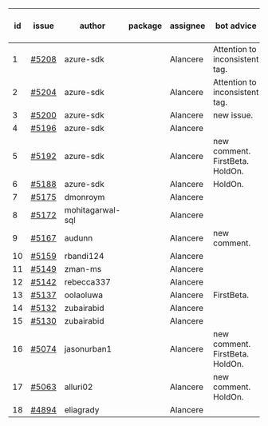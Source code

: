 | id | issue | author | package | assignee | bot advice | created date of issue | target release date | date from target |
| ------ | ------ | ------ | ------ | ------ | ------ | ------ | ------ | :-----: |
| 1 | [#5208](https://github.com/Azure/sdk-release-request/issues/5208) | azure-sdk |  | Alancere | Attention to inconsistent tag. | 05-15 | 06-21 |  |
| 2 | [#5204](https://github.com/Azure/sdk-release-request/issues/5204) | azure-sdk |  | Alancere | Attention to inconsistent tag. | 05-15 | 06-21 |  |
| 3 | [#5200](https://github.com/Azure/sdk-release-request/issues/5200) | azure-sdk |  | Alancere | new issue. | 05-14 | 06-21 |  |
| 4 | [#5196](https://github.com/Azure/sdk-release-request/issues/5196) | azure-sdk |  | Alancere |  | 05-09 | 05-24 |  |
| 5 | [#5192](https://github.com/Azure/sdk-release-request/issues/5192) | azure-sdk |  | Alancere | new comment. FirstBeta. HoldOn. | 05-09 | fail to get. |  |
| 6 | [#5188](https://github.com/Azure/sdk-release-request/issues/5188) | azure-sdk |  | Alancere | HoldOn. | 05-08 | 05-24 |  |
| 7 | [#5175](https://github.com/Azure/sdk-release-request/issues/5175) | dmonroym |  | Alancere |  | 04-30 | 05-24 |  |
| 8 | [#5172](https://github.com/Azure/sdk-release-request/issues/5172) | mohitagarwal-sql |  | Alancere |  | 04-30 | 05-24 |  |
| 9 | [#5167](https://github.com/Azure/sdk-release-request/issues/5167) | audunn |  | Alancere | new comment. | 04-29 | 05-24 |  |
| 10 | [#5159](https://github.com/Azure/sdk-release-request/issues/5159) | rbandi124 |  | Alancere |  | 04-24 | 05-24 |  |
| 11 | [#5149](https://github.com/Azure/sdk-release-request/issues/5149) | zman-ms |  | Alancere |  | 04-24 | 05-24 |  |
| 12 | [#5142](https://github.com/Azure/sdk-release-request/issues/5142) | rebecca337 |  | Alancere |  | 04-23 | 05-24 |  |
| 13 | [#5137](https://github.com/Azure/sdk-release-request/issues/5137) | oolaoluwa |  | Alancere | FirstBeta. | 04-16 | 05-24 |  |
| 14 | [#5132](https://github.com/Azure/sdk-release-request/issues/5132) | zubairabid |  | Alancere |  | 04-12 | 05-24 |  |
| 15 | [#5130](https://github.com/Azure/sdk-release-request/issues/5130) | zubairabid |  | Alancere |  | 04-12 | 05-24 |  |
| 16 | [#5074](https://github.com/Azure/sdk-release-request/issues/5074) | jasonurban1 |  | Alancere | new comment. FirstBeta. HoldOn. | 03-22 | 05-24 |  |
| 17 | [#5063](https://github.com/Azure/sdk-release-request/issues/5063) | alluri02 |  | Alancere | new comment. HoldOn. | 03-20 | 05-24 |  |
| 18 | [#4894](https://github.com/Azure/sdk-release-request/issues/4894) | eliagrady |  | Alancere |  | 01-18 | 04-26 |  |
